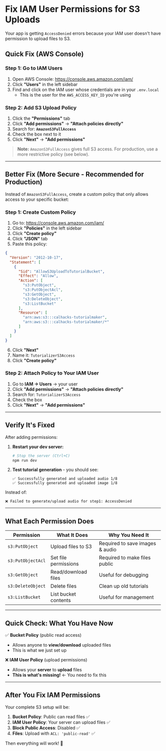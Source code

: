 # Fix IAM User Permissions for S3 Uploads

Your app is getting `AccessDenied` errors because your IAM user doesn't have permission to upload files to S3.

## Quick Fix (AWS Console)

### Step 1: Go to IAM Users
1. Open AWS Console: https://console.aws.amazon.com/iam/
2. Click **"Users"** in the left sidebar
3. Find and click on the IAM user whose credentials are in your `.env.local`
   - This is the user for the `AWS_ACCESS_KEY_ID` you're using

### Step 2: Add S3 Upload Policy
1. Click the **"Permissions"** tab
2. Click **"Add permissions"** → **"Attach policies directly"**
3. Search for: **`AmazonS3FullAccess`**
4. Check the box next to it
5. Click **"Next"** → **"Add permissions"**

> **Note:** `AmazonS3FullAccess` gives full S3 access. For production, use a more restrictive policy (see below).

---

## Better Fix (More Secure - Recommended for Production)

Instead of `AmazonS3FullAccess`, create a custom policy that only allows access to your specific bucket:

### Step 1: Create Custom Policy
1. Go to: https://console.aws.amazon.com/iam/
2. Click **"Policies"** in the left sidebar
3. Click **"Create policy"**
4. Click **"JSON"** tab
5. Paste this policy:

```json
{
  "Version": "2012-10-17",
  "Statement": [
    {
      "Sid": "AllowS3UploadToTutorialBucket",
      "Effect": "Allow",
      "Action": [
        "s3:PutObject",
        "s3:PutObjectAcl",
        "s3:GetObject",
        "s3:DeleteObject",
        "s3:ListBucket"
      ],
      "Resource": [
        "arn:aws:s3:::calhacks-tutorialmaker",
        "arn:aws:s3:::calhacks-tutorialmaker/*"
      ]
    }
  ]
}
```

6. Click **"Next"**
7. Name it: `TutorializerS3Access`
8. Click **"Create policy"**

### Step 2: Attach Policy to Your IAM User
1. Go to **IAM → Users** → your user
2. Click **"Add permissions"** → **"Attach policies directly"**
3. Search for: `TutorializerS3Access`
4. Check the box
5. Click **"Next"** → **"Add permissions"**

---

## Verify It's Fixed

After adding permissions:

1. **Restart your dev server:**
   ```bash
   # Stop the server (Ctrl+C)
   npm run dev
   ```

2. **Test tutorial generation** - you should see:
   ```
   ✅ Successfully generated and uploaded audio 1/8
   ✅ Successfully generated and uploaded image 1/8
   ```

Instead of:
   ```
   ❌ Failed to generate/upload audio for step1: AccessDenied
   ```

---

## What Each Permission Does

| Permission | What It Does | Why You Need It |
|------------|--------------|-----------------|
| `s3:PutObject` | Upload files to S3 | Required to save images & audio |
| `s3:PutObjectAcl` | Set file permissions | Required to make files public |
| `s3:GetObject` | Read/download files | Useful for debugging |
| `s3:DeleteObject` | Delete files | Clean up old tutorials |
| `s3:ListBucket` | List bucket contents | Useful for management |

---

## Quick Check: What You Have Now

✅ **Bucket Policy** (public read access)
- Allows anyone to **view/download** uploaded files
- This is what we just set up

❌ **IAM User Policy** (upload permissions) 
- Allows your **server** to **upload** files
- **This is what's missing!** ← You need to fix this

---

## After You Fix IAM Permissions

Your complete S3 setup will be:

1. **Bucket Policy**: Public can read files ✅
2. **IAM User Policy**: Your server can upload files ✅
3. **Block Public Access**: Disabled ✅
4. **Files**: Upload with `ACL: 'public-read'` ✅

Then everything will work! 🚀
